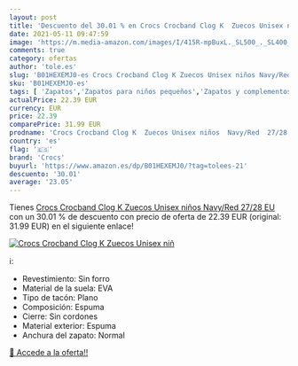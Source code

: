 ```yaml
---
layout: post
title: 'Descuento del 30.01 % en Crocs Crocband Clog K  Zuecos Unisex niñ'
date: 2021-05-11 09:47:59
image: 'https://m.media-amazon.com/images/I/415R-mpBuxL._SL500_._SL400_.jpg'
comments: true
category: ofertas
author: 'tole.es'
slug: 'B01HEXEMJ0-es Crocs Crocband Clog K Zuecos Unisex niños Navy/Red 27/28 EU'
sku: 'B01HEXEMJ0-es'
tags: [ 'Zapatos','Zapatos para niños pequeños','Zapatos y complementos','Zuecos y mules para niño','crocs','zuecos', ]
actualPrice: 22.39 EUR
currency: EUR
price: 22.39
comparePrice: 31.99 EUR
prodname: 'Crocs Crocband Clog K  Zuecos Unisex niños  Navy/Red  27/28 EU'
country: 'es'
flag: '🇪🇸'
brand: 'Crocs'
buyurl: 'https://www.amazon.es/dp/B01HEXEMJ0/?tag=tolees-21'
descuento: '30.01'
average: '23.05'
---
```


Tienes [Crocs Crocband Clog K  Zuecos Unisex niños  Navy/Red  27/28 EU](https://www.amazon.es/dp/B01HEXEMJ0/?tag=tolees-21) con un 30.01 % de descuento con precio de oferta de 22.39 EUR (original: 31.99 EUR) en el siguiente enlace!

[![Crocs Crocband Clog K  Zuecos Unisex niñ](https://m.media-amazon.com/images/I/415R-mpBuxL._SL500_._SL400_.jpg)](https://www.amazon.es/dp/B01HEXEMJ0/?tag=tolees-21)

ℹ️:

- Revestimiento: Sin forro
- Material de la suela: EVA
- Tipo de tacón: Plano
- Composición: Espuma
- Cierre: Sin cordones
- Material exterior: Espuma
- Anchura del zapato: Normal

[🛒 Accede a la oferta!!](https://www.amazon.es/dp/B01HEXEMJ0/?tag=tolees-21)
